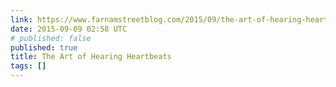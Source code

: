 ```yaml
---
link: https://www.farnamstreetblog.com/2015/09/the-art-of-hearing-heartbeats/
date: 2015-09-09 02:58 UTC
# published: false
published: true
title: The Art of Hearing Heartbeats
tags: []
---
```




